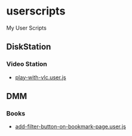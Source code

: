 # userscripts

My User Scripts

## DiskStation

### Video Station

- [play-with-vlc.user.js](https://munierujp.github.io/userscripts/scripts/disk-station/video-station/play-with-vlc.user.js)

## DMM

### Books

- [add-filter-button-on-bookmark-page.user.js](https://munierujp.github.io/userscripts/scripts/dmm/books/add-filter-button-on-bookmark-page.user.js)
